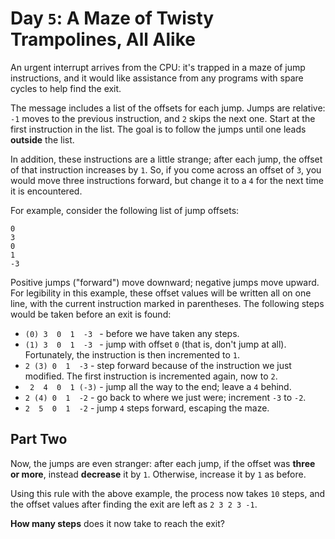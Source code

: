 Day `5`: A Maze of Twisty Trampolines, All Alike
==============================================

An urgent interrupt arrives from the CPU: it's trapped in a maze of jump
instructions, and it would like assistance from any programs with spare cycles
to help find the exit.

The message includes a list of the offsets for each jump. Jumps are relative:
`-1` moves to the previous instruction, and `2` skips the next one. Start at
the first instruction in the list. The goal is to follow the jumps until one
leads **outside** the list.

In addition, these instructions are a little strange; after each jump, the
offset of that instruction increases by `1`. So, if you come across an offset
of `3`, you would move three instructions forward, but change it to a `4` for
the next time it is encountered.

For example, consider the following list of jump offsets:

```
0
3
0
1
-3
```

Positive jumps ("forward") move downward; negative jumps move upward. For
legibility in this example, these offset values will be written all on one
line, with the current instruction marked in parentheses. The following steps
would be taken before an exit is found:


* `(0) 3  0  1  -3 ` - before we have taken any steps.
* `(1) 3  0  1  -3 ` - jump with offset `0` (that is, don't jump at all).
  Fortunately, the instruction is then incremented to `1`.
* ` 2 (3) 0  1  -3 ` - step forward because of the instruction we just
  modified. The first instruction is incremented again, now to `2`.
* ` 2  4  0  1 (-3)` - jump all the way to the end; leave a `4` behind.
* ` 2 (4) 0  1  -2 ` - go back to where we just were; increment `-3` to `-2`.
* ` 2  5  0  1  -2 ` - jump `4` steps forward, escaping the maze.


Part Two
--------

Now, the jumps are even stranger: after each jump, if the offset was **three
or more**, instead **decrease** it by `1`. Otherwise, increase it by `1` as
before.

Using this rule with the above example, the process now takes `10` steps,
and the offset values after finding the exit are left as `2 3 2 3 -1`.

**How many steps** does it now take to reach the exit?
